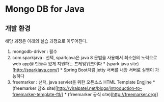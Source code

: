 # Mongo DB for Java

## 개발 환경
해당 과정은 아래의 실습 과정으로 이루어진다.

  1. mongodb-driver : 필수
  2. com.sparkjava : 선택, sparkjava은 java 8 문법을 사용해서 최소한의 노력으로 web app을 만들수 있게 지원하는 프레임워크이다
    * (spark java site)[http://sparkjava.com/]
    * Spring Boot처럼 jetty 서버를 내장 서버로 실행이 가능하다
  3. freemarker : 선택, java servlet을 위한 오픈소스 HTML Template Engjine
    * (freemarker 참조 site)[http://viralpatel.net/blogs/introduction-to-freemarker-template-ftl/]
    * (freemarker 공식 site)[http://freemarker.org/]